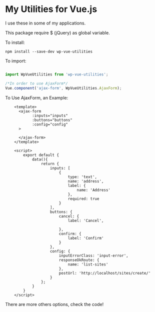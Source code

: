 # My Utilities for Vue.js 

I use these in some of my applications.

This package require $ (jQuery) as global variable.

To install:
```
npm install --save-dev wp-vue-utilities
```

To import:

```javascript

import WpVueUtilities from 'wp-vue-utilities';

/*In order to use AjaxForm*/
Vue.component('ajax-form', WpVueUtilities.AjaxForm);

```

To Use AjaxForm, an Example:

```
    <template>
      <ajax-form
            :inputs="inputs"
            :buttons="buttons"
            :config="config"
      >
    
      </ajax-form>
    </template>
    
    <script>
        export default {
            data(){
                return {
                    inputs: [
                        {
                            type: 'text',
                            name: 'address',
                            label: {
                                name: 'Address'
                            },
                            required: true
                        }
                    ],
                    buttons: {
                        cancel: {
                            label: 'Cancel',
    
                        },
                        confirm: {
                            label: 'Confirm'
                        }
                    },
                    config: {
                        inputErrorClass: 'input-error',
                        responseOkRoute: {
                            name: 'list-sites'
                        },
                        postUrl: 'http://localhost/sites/create/'
                    }
                };
            }
        }
    </script>
```

There are more others options, check the code!